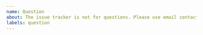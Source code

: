 ```yaml
---
name: Question
about: The issue tracker is not for questions. Please use email contact@zakiii.com or other social links for help/questions.
labels: question
---
```


<!-- 🚨 STOP 🚨 STOP 🚨 STOP 🚨

THE ISSUE TRACKER IS NOT FOR QUESTIONS.

DO NOT CREATE A NEW ISSUE TO ASK A QUESTION.

Please use one of the following resources for help:

**Questions**

- https://www.zakiii.com
- https://twitter.com/zibanpirate

-->
